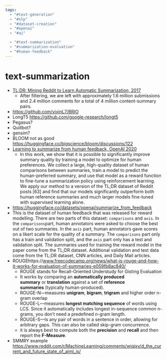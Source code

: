 ```yaml
---
tags:
  - "#text-generation"
  - "#nlp"
  - "#dataset-creation"
  - "#openai"
  - "#ai"

  - "#text-summarization"
  - "#summarization-evaluation"
  - "#human-feedback"
---
```

# text-summarization

- [TL;DR: Mining Reddit to Learn Automatic Summarization, 2017](https://aclanthology.org/W17-4508.pdf)
	- After filtering, we are left with approximately 1.6 million submissions and 2.4 million comments for a total of 4 million content-summary pairs.
- https://github.com/yixinL7/BRIO
- LongT5 https://github.com/google-research/longt5
- Pegasus?
- Quillbot?
- gensim?
- BLOOM not as good https://huggingface.co/bigscience/bloom/discussions/122
- [Learning to summarize from human feedback, OpenAI 2020](https://proceedings.neurips.cc/paper/2020/file/1f89885d556929e98d3ef9b86448f951-Paper.pdf)
	- In this work, we show that it is possible to significantly improve summary quality by training a model to optimize for human preferences. We collect a large, high-quality dataset of human comparisons between summaries, train a model to predict the human-preferred summary, and use that model as a reward function to fine-tune a summarization policy using reinforcement learning. We apply our method to a version of the TL;DR dataset of Reddit posts [63] and find that our models significantly outperform both human reference summaries and much larger models fine-tuned with supervised learning alone.
- https://huggingface.co/datasets/openai/summarize_from_feedback
- This is the dataset of human feedback that was released for reward modelling. There are two parts of this dataset: `comparisons` and `axis`. In the `comparisons`part, human annotators were asked to choose the best out of two summaries. In the `axis` part, human annotators gave scores on a likert scale for the quality of a summary. The `comparisons` part only has a train and validation split, and the `axis` part only has a test and validation split. The summaries used for training the reward model in the paper come from the TL;DR dataset. Additional validation and test data come from the TL;DR dataset, CNN articles, and Daily Mail articles.
- ROUGEhttps://www.freecodecamp.org/news/what-is-rouge-and-how-it-works-for-evaluation-of-summaries-e059fb8ac840/
	- ROUGE stands for Recall-Oriented Understudy for Gisting Evaluation
	- It works by comparing an **automatically produced summary** or **translation** against a set of **reference summaries** (typically human-produced).
	- ROUGE-N—measures **unigram**, **bigram**, **trigram** and higher order n-gram overlap
	- ROUGE-L—measures **longest matching sequence** of words using LCS. Since it automatically includes longest in-sequence common n-grams, you don’t need a predefined n-gram length.
	- ROUGE-S—Is any pair of words in a sentence in order, allowing for arbitrary gaps. This can also be called skip-gram concurrence.
	- it is always best to compute both the **precision** and **recall** and then report the **F-Measure**.
- SMMRY example https://www.reddit.com/r/MachineLearning/comments/wiqjxv/d_the_current_and_future_state_of_aiml_is/
